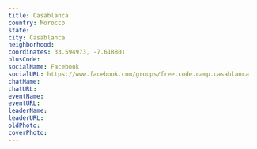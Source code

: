 ```yaml
---
title: Casablanca
country: Morocco
state: 
city: Casablanca
neighborhood: 
coordinates: 33.594973, -7.618801
plusCode:
socialName: Facebook
socialURL: https://www.facebook.com/groups/free.code.camp.casablanca
chatName:
chatURL:
eventName:
eventURL:
leaderName:
leaderURL:
oldPhoto: 
coverPhoto:
---
```


